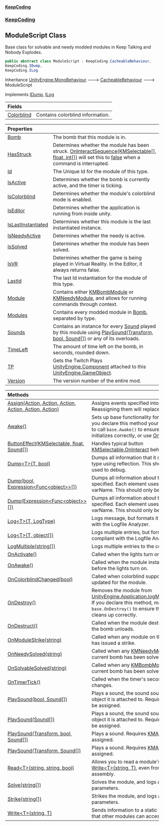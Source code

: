 #### [KeepCoding](index.md 'index')
### [KeepCoding](KeepCoding.md 'KeepCoding')
## ModuleScript Class
Base class for solvable and needy modded modules in Keep Talking and Nobody Explodes.  
```csharp
public abstract class ModuleScript : KeepCoding.CacheableBehaviour,
KeepCoding.IDump,
KeepCoding.ILog
```

Inheritance [UnityEngine.MonoBehaviour](https://docs.microsoft.com/en-us/dotnet/api/UnityEngine.MonoBehaviour 'UnityEngine.MonoBehaviour') &#129106; [CacheableBehaviour](CacheableBehaviour.md 'KeepCoding.CacheableBehaviour') &#129106; ModuleScript  

Implements [IDump](IDump.md 'KeepCoding.IDump'), [ILog](ILog.md 'KeepCoding.ILog')  

| Fields | |
| :--- | :--- |
| [Colorblind](ModuleScript.Colorblind.md 'KeepCoding.ModuleScript.Colorblind') | Contains colorblind information.<br/> |

| Properties | |
| :--- | :--- |
| [Bomb](ModuleScript.Bomb.md 'KeepCoding.ModuleScript.Bomb') | The bomb that this module is in.<br/> |
| [HasStruck](ModuleScript.HasStruck.md 'KeepCoding.ModuleScript.HasStruck') | Determines whether the module has been struck. [OnInteractSequence(KMSelectable[], float, int[])](TPScript.TModule..OnInteractSequence.BDCqLwYKYl5pAjSBekGAmQ.md 'KeepCoding.TPScript&lt;TModule&gt;.OnInteractSequence(KMSelectable[], float, int[])') will set this to [false](https://docs.microsoft.com/en-us/dotnet/csharp/language-reference/builtin-types/bool 'https://docs.microsoft.com/en-us/dotnet/csharp/language-reference/builtin-types/bool') when a command is interrupted.<br/> |
| [Id](ModuleScript.Id.md 'KeepCoding.ModuleScript.Id') | The Unique Id for the module of this type.<br/> |
| [IsActive](ModuleScript.IsActive.md 'KeepCoding.ModuleScript.IsActive') | Determines whether the bomb is currently active, and the timer is ticking.<br/> |
| [IsColorblind](ModuleScript.IsColorblind.md 'KeepCoding.ModuleScript.IsColorblind') | Determines whether the module's colorblind mode is enabled.<br/> |
| [IsEditor](ModuleScript.IsEditor.md 'KeepCoding.ModuleScript.IsEditor') | Determines whether the application is running from inside unity.<br/> |
| [IsLastInstantiated](ModuleScript.IsLastInstantiated.md 'KeepCoding.ModuleScript.IsLastInstantiated') | Determines whether this module is the last instantiated instance.<br/> |
| [IsNeedyActive](ModuleScript.IsNeedyActive.md 'KeepCoding.ModuleScript.IsNeedyActive') | Determines whether the needy is active.<br/> |
| [IsSolved](ModuleScript.IsSolved.md 'KeepCoding.ModuleScript.IsSolved') | Determines whether the module has been solved.<br/> |
| [IsVR](ModuleScript.IsVR.md 'KeepCoding.ModuleScript.IsVR') | Determines whether the game is being played in Virtual Reality. In the Editor, it always returns false.<br/> |
| [LastId](ModuleScript.LastId.md 'KeepCoding.ModuleScript.LastId') | The last Id instantiation for the module of this type.<br/> |
| [Module](ModuleScript.Module.md 'KeepCoding.ModuleScript.Module') | Contains either [KMBombModule](https://docs.microsoft.com/en-us/dotnet/api/KMBombModule 'KMBombModule') or [KMNeedyModule](https://docs.microsoft.com/en-us/dotnet/api/KMNeedyModule 'KMNeedyModule'), and allows for running commands through context.<br/> |
| [Modules](ModuleScript.Modules.md 'KeepCoding.ModuleScript.Modules') | Contains every modded module in [Bomb](ModuleScript.Bomb.md 'KeepCoding.ModuleScript.Bomb'), separated by type.<br/> |
| [Sounds](ModuleScript.Sounds.md 'KeepCoding.ModuleScript.Sounds') | Contains an instance for every [Sound](Sound.md 'KeepCoding.Sound') played by this module using [PlaySound(Transform, bool, Sound[])](ModuleScript.PlaySound.Eo7fMZRxz07dxI+QmUMs9w.md 'KeepCoding.ModuleScript.PlaySound(Transform, bool, KeepCoding.Sound[])') or any of its overloads.<br/> |
| [TimeLeft](ModuleScript.TimeLeft.md 'KeepCoding.ModuleScript.TimeLeft') | The amount of time left on the bomb, in seconds, rounded down.<br/> |
| [TP](ModuleScript.TP.md 'KeepCoding.ModuleScript.TP') | Gets the Twitch Plays [UnityEngine.Component](https://docs.microsoft.com/en-us/dotnet/api/UnityEngine.Component 'UnityEngine.Component') attached to this [UnityEngine.GameObject](https://docs.microsoft.com/en-us/dotnet/api/UnityEngine.GameObject 'UnityEngine.GameObject').<br/> |
| [Version](ModuleScript.Version.md 'KeepCoding.ModuleScript.Version') | The version number of the entire mod.<br/> |

| Methods | |
| :--- | :--- |
| [Assign(Action, Action, Action, Action, Action, Action)](ModuleScript.Assign.eITDwtAT1SCchKiHMuO9Vg.md 'KeepCoding.ModuleScript.Assign(System.Action, System.Action, System.Action, System.Action, System.Action, System.Action)') | Assigns events specified into [Module](ModuleScript.Module.md 'KeepCoding.ModuleScript.Module'). Reassigning them will replace their values.<br/> |
| [Awake()](ModuleScript.Awake().md 'KeepCoding.ModuleScript.Awake()') | Sets up base functionality for the module. If you declare this method yourself, make sure to call `base.Awake()` to ensure that the module initializes correctly, or use [OnAwake()](ModuleScript.OnAwake().md 'KeepCoding.ModuleScript.OnAwake()') instead.<br/> |
| [ButtonEffect(KMSelectable, float, Sound[])](ModuleScript.ButtonEffect.m6oblontlDXgXnuZyRA2fQ.md 'KeepCoding.ModuleScript.ButtonEffect(KMSelectable, float, KeepCoding.Sound[])') | Handles typical button [KMSelectable.OnInteract](https://docs.microsoft.com/en-us/dotnet/api/KMSelectable.OnInteract 'KMSelectable.OnInteract') behaviour.<br/> |
| [Dump&lt;T&gt;(T, bool)](ModuleScript.Dump.rPFgKMTJ6Yx29zwCI4Mh5Q.md 'KeepCoding.ModuleScript.Dump&lt;T&gt;(T, bool)') | Dumps all information that it can find of the type using reflection. This should only be used to debug.<br/> |
| [Dump(bool, Expression&lt;Func&lt;object&gt;&gt;[])](ModuleScript.Dump.s7HN7dAEk6hZXpJGQ6UR2w.md 'KeepCoding.ModuleScript.Dump(bool, System.Linq.Expressions.Expression&lt;System.Func&lt;object&gt;&gt;[])') | Dumps all information about the variables specified. Each element uses the syntax () => varName. This should only be used to debug.<br/> |
| [Dump(Expression&lt;Func&lt;object&gt;&gt;[])](ModuleScript.Dump.u7AJX2Z70L44FZHpKBTmxw.md 'KeepCoding.ModuleScript.Dump(System.Linq.Expressions.Expression&lt;System.Func&lt;object&gt;&gt;[])') | Dumps all information about the variables specified. Each element uses the syntax () => varName. This should only be used to debug.<br/> |
| [Log&lt;T&gt;(T, LogType)](ModuleScript.Log.p+nIKGfe9rpfPEgPOFv8OA.md 'KeepCoding.ModuleScript.Log&lt;T&gt;(T, LogType)') | Logs message, but formats it to be compliant with the Logfile Analyzer.<br/> |
| [Log&lt;T&gt;(T, object[])](ModuleScript.Log.j.XfWH0BSgC6a6A+Y3WL8g.md 'KeepCoding.ModuleScript.Log&lt;T&gt;(T, object[])') | Logs multiple entries, but formats it to be compliant with the Logfile Analyzer.<br/> |
| [LogMultiple(string[])](ModuleScript.LogMultiple.+yq7ctJoFJgYL.6.OkqGfA.md 'KeepCoding.ModuleScript.LogMultiple(string[])') | Logs multiple entries to the console.<br/> |
| [OnActivate()](ModuleScript.OnActivate().md 'KeepCoding.ModuleScript.OnActivate()') | Called when the lights turn on.<br/> |
| [OnAwake()](ModuleScript.OnAwake().md 'KeepCoding.ModuleScript.OnAwake()') | Called when the module instantiates, well before the lights turn on.<br/> |
| [OnColorblindChanged(bool)](ModuleScript.OnColorblindChanged.v.B8pFA9oBJ43uADUD5ZpQ.md 'KeepCoding.ModuleScript.OnColorblindChanged(bool)') | Called when colorblind support needs to be updated for the module.<br/> |
| [OnDestroy()](ModuleScript.OnDestroy().md 'KeepCoding.ModuleScript.OnDestroy()') | Removes the module from [UnityEngine.Application.logMessageReceived](https://docs.microsoft.com/en-us/dotnet/api/UnityEngine.Application.logMessageReceived 'UnityEngine.Application.logMessageReceived'). If you declare this method, make sure to call `base.OnDestroy()` to ensure that the module cleans up correctly.<br/> |
| [OnDestruct()](ModuleScript.OnDestruct().md 'KeepCoding.ModuleScript.OnDestruct()') | Called when the module destroys itself, after the bomb unloads.<br/> |
| [OnModuleStrike(string)](ModuleScript.OnModuleStrike.MUPuIM99ct4yNa4EgzAU0A.md 'KeepCoding.ModuleScript.OnModuleStrike(string)') | Called when any module on the current bomb has issued a strike.<br/> |
| [OnNeedySolved(string)](ModuleScript.OnNeedySolved.Qhy3nCuSXavj4NqCT0E0bA.md 'KeepCoding.ModuleScript.OnNeedySolved(string)') | Called when any [KMNeedyModule](https://docs.microsoft.com/en-us/dotnet/api/KMNeedyModule 'KMNeedyModule') on the current bomb has been solved.<br/> |
| [OnSolvableSolved(string)](ModuleScript.OnSolvableSolved.MDFRwwyawutqM6KSZwb63w.md 'KeepCoding.ModuleScript.OnSolvableSolved(string)') | Called when any [KMBombModule](https://docs.microsoft.com/en-us/dotnet/api/KMBombModule 'KMBombModule') on the current bomb has been solved.<br/> |
| [OnTimerTick()](ModuleScript.OnTimerTick().md 'KeepCoding.ModuleScript.OnTimerTick()') | Called when the timer's seconds-digit changes.<br/> |
| [PlaySound(bool, Sound[])](ModuleScript.PlaySound.T5G7nbY4x1hKLD9ZB1hwFg.md 'KeepCoding.ModuleScript.PlaySound(bool, KeepCoding.Sound[])') | Plays a sound, the sound source is the game object it is attached to. Requires [KMAudio](https://docs.microsoft.com/en-us/dotnet/api/KMAudio 'KMAudio') to be assigned.<br/> |
| [PlaySound(Sound[])](ModuleScript.PlaySound.rd+g+nK.gRmxxJyPxkHmaw.md 'KeepCoding.ModuleScript.PlaySound(KeepCoding.Sound[])') | Plays a sound, the sound source is the game object it is attached to. Requires [KMAudio](https://docs.microsoft.com/en-us/dotnet/api/KMAudio 'KMAudio') to be assigned.<br/> |
| [PlaySound(Transform, bool, Sound[])](ModuleScript.PlaySound.Eo7fMZRxz07dxI+QmUMs9w.md 'KeepCoding.ModuleScript.PlaySound(Transform, bool, KeepCoding.Sound[])') | Plays a sound. Requires [KMAudio](https://docs.microsoft.com/en-us/dotnet/api/KMAudio 'KMAudio') to be assigned.<br/> |
| [PlaySound(Transform, Sound[])](ModuleScript.PlaySound.Idi.GqAU2I99mGiMT8jLAA.md 'KeepCoding.ModuleScript.PlaySound(Transform, KeepCoding.Sound[])') | Plays a sound. Requires [KMAudio](https://docs.microsoft.com/en-us/dotnet/api/KMAudio 'KMAudio') to be assigned.<br/> |
| [Read&lt;T&gt;(string, string, bool)](ModuleScript.Read.gpV96rvnXGomhesS.iqiBg.md 'KeepCoding.ModuleScript.Read&lt;T&gt;(string, string, bool)') | Allows you to read a module's data that uses [Write&lt;T&gt;(string, T)](ModuleScript.Write.MUlE8lXsuyARXkdh4ORgbw.md 'KeepCoding.ModuleScript.Write&lt;T&gt;(string, T)'), even from a different assembly.<br/> |
| [Solve(string[])](ModuleScript.Solve.WjRcsScSXE.zSXwp7LIugg.md 'KeepCoding.ModuleScript.Solve(string[])') | Solves the module, and logs all of the parameters.<br/> |
| [Strike(string[])](ModuleScript.Strike.OGXTq67vxX8ph6+FzIPHtA.md 'KeepCoding.ModuleScript.Strike(string[])') | Strikes the module, and logs all of the parameters.<br/> |
| [Write&lt;T&gt;(string, T)](ModuleScript.Write.MUlE8lXsuyARXkdh4ORgbw.md 'KeepCoding.ModuleScript.Write&lt;T&gt;(string, T)') | Sends information to a static variable such that other modules can access it.<br/> |
